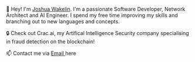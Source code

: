 👋 Hey! I'm <a href="https://joshwakelin.dev"> Joshua Wakelin</a>. I'm a passionate Software Developer, Network Architect and AI Engineer. I spend my free time improving my skills and branching out to new languages and concepts. 

🔒 Check out Crac.ai, my Artifical Intelligence Security company specialising in fraud detection on the blockchain! 

📫 Contact me via <a href="mailto:joshua@wakelin.net"> Email </a> here




<!--
**joshwakelin/joshwakelin** is a ✨ _special_ ✨ repository because its `README.md` (this file) appears on your GitHub profile.

Here are some ideas to get you started:

- 🔭 I’m currently working on ...
- 🌱 I’m currently learning ...
- 👯 I’m looking to collaborate on ...
- 🤔 I’m looking for help with ...
- 💬 Ask me about ...
- 📫 How to reach me: ...
- 😄 Pronouns: ...
- ⚡ Fun fact: ...
-->
